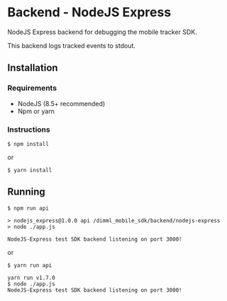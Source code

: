 # Backend - NodeJS Express
NodeJS Express backend for debugging the mobile tracker SDK.

This backend logs tracked events to stdout.

## Installation
### Requirements
* NodeJS (8.5+ recommended)
* Npm or yarn

### Instructions

```
$ npm install
```

or

```
$ yarn install
```

## Running

```
$ npm run api

> nodejs_express@1.0.0 api /dimml_mobile_sdk/backend/nodejs-express
> node ./app.js

NodeJS-Express test SDK backend listening on port 3000!
```

or

```
$ yarn run api

yarn run v1.7.0
$ node ./app.js
NodeJS-Express test SDK backend listening on port 3000!
```